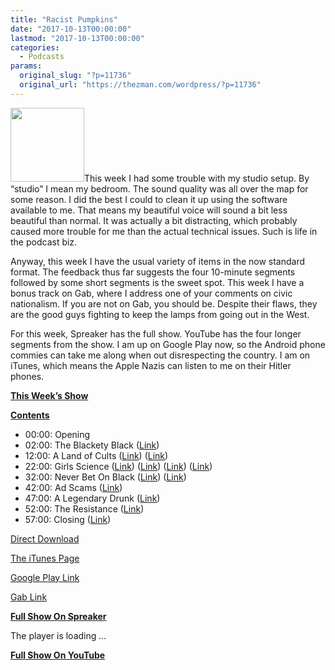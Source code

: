 ```yaml
---
title: "Racist Pumpkins"
date: "2017-10-13T00:00:00"
lastmod: "2017-10-13T00:00:00"
categories:
  - Podcasts
params:
  original_slug: "?p=11736"
  original_url: "https://thezman.com/wordpress/?p=11736"
---
```


[<img src="http://thezman.com/wordpress/wp-content/uploads/2016/11/Z.jpg"
class="alignleft wp-image-9116" decoding="async"
sizes="(max-width: 118px) 100vw, 118px"
srcset="https://thezman.com/wordpress/wp-content/uploads/2016/11/Z.jpg 500w, https://thezman.com/wordpress/wp-content/uploads/2016/11/Z-150x150.jpg 150w, https://thezman.com/wordpress/wp-content/uploads/2016/11/Z-300x300.jpg 300w, https://thezman.com/wordpress/wp-content/uploads/2016/11/Z-144x144.jpg 144w"
width="118" height="118" />](http://thezman.com/wordpress/wp-content/uploads/2016/11/Z.jpg)This
week I had some trouble with my studio setup. By “studio” I mean my
bedroom. The sound quality was all over the map for some reason. I did
the best I could to clean it up using the software available to me. That
means my beautiful voice will sound a bit less beautiful than normal. It
was actually a bit distracting, which probably caused more trouble for
me than the actual technical issues. Such is life in the podcast biz.

Anyway, this week I have the usual variety of items in the now standard
format. The feedback thus far suggests the four 10-minute segments
followed by some short segments is the sweet spot. This week I have a
bonus track on Gab, where I address one of your comments on civic
nationalism. If you are not on Gab, you should be. Despite their flaws,
they are the good guys fighting to keep the lamps from going out in the
West.

For this week, Spreaker has the full show. YouTube has the four longer
segments from the show. I am up on Google Play now, so the Android phone
commies can take me along when out disrespecting the country. I am on
iTunes, which means the Apple Nazis can listen to me on their Hitler
phones.

**<u>This Week’s Show</u>**

**<u>Contents</u>**

-   00:00: Opening
-   02:00: The Blackety Black (<a
    href="https://verysmartbrothas.theroot.com/10-not-racist-at-all-things-white-people-do-that-make-m-1819152214"
    rel="noopener" target="_blank">Link</a>)
-   12:00: A Land of Cults (<a
    href="https://www.amazon.com/Heirs-Forgotten-Kingdoms-Disappearing-Religions/dp/0465030564"
    rel="noopener" target="_blank">Link</a>) (<a
    href="http://www.breitbart.com/big-hollywood/2017/10/08/delingpole-netflixs-magic-school-bus-warns-kids-use-green-energy-monster-will-eat/"
    rel="noopener" target="_blank">Link</a>)
-   22:00: Girls Science
    (<a href="http://journals.sagepub.com/doi/abs/10.1177/1363460717718509"
    rel="noopener" target="_blank">Link</a>)
    (<a href="http://uppsala.academia.edu/UlrikaDahl" rel="noopener"
    target="_blank">Link</a>) (<a
    href="http://www.tandfonline.com/doi/abs/10.1080/13613324.2017.1377170?journalCode=cree20"
    rel="noopener" target="_blank">Link</a>) (<a
    href="http://www.tandfonline.com/doi/abs/10.1080/2373566X.2015.1099421"
    rel="noopener" target="_blank">Link</a>)
-   32:00: Never Bet On Black (<a
    href="http://www.breitbart.com/sports/2017/10/08/poll-nfl-no-longer-americas-favorite-sport/"
    rel="noopener" target="_blank">Link</a>) (<a
    href="http://www.breitbart.com/video/2017/10/10/espns-wilbon-compares-jerry-jones-slave-owner-requiring-players-stand-national-anthem/"
    rel="noopener" target="_blank">Link</a>)
-   42:00: Ad Scams (<a
    href="https://adland.tv/adnews/fixing-digital-ad-fraud-if-not-now-when/1466399032"
    rel="noopener" target="_blank">Link</a>)
-   47:00: A Legendary Drunk (<a
    href="http://www.startribune.com/western-minnesota-man-arrested-for-28th-dwi/449276803/"
    rel="noopener" target="_blank">Link</a>)
-   52:00: The Resistance (<a
    href="https://www.nytimes.com/2017/10/07/us/politics/democrats-resistance-fundraising.html"
    rel="noopener" target="_blank">Link</a>)
-   57:00: Closing (<a
    href="https://www.usatoday.com/story/news/nation-now/2017/10/09/marijuana-degree-northern-michigan-university/745964001/"
    rel="noopener" target="_blank">Link</a>)

<a
href="https://api.spreaker.com/download/episode/13022718/racist_pumplins.mp3"
rel="noopener" target="_blank">Direct Download</a>

<a
href="https://itunes.apple.com/us/podcast/the-z-blog-power-hour/id1262799640?mt=2"
rel="noopener" target="_blank">The iTunes Page</a>

<a
href="https://playmusic.app.goo.gl/?ibi=com.google.PlayMusic&amp;isi=691797987&amp;ius=googleplaymusic&amp;link=https://play.google.com/music/m/Ign2aae4ofqi7ih4zik5ipqtv3y?t%3DThe_Z_Blog_Power_Hour%26pcampaignid%3DMKT-na-all-co-pr-mu-pod-16"
rel="noopener" target="_blank">Google Play Link</a>

<a href="https://gab.ai/tv/watch/1741" rel="noopener"
target="_blank">Gab Link</a>

**<u>Full Show On Spreaker</u>**

The player is loading ...

<span class="widget_spinner dark"></span>

**<u>Full Show On YouTube</u>**

